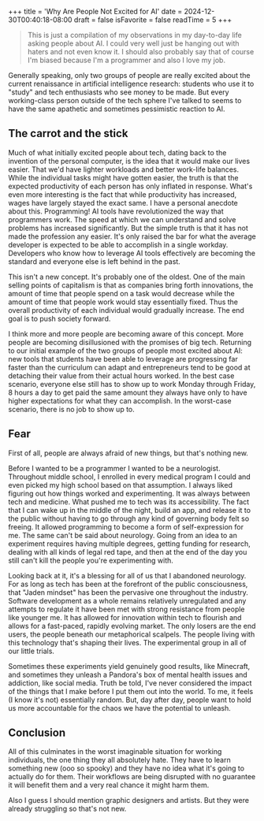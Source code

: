 +++
title = 'Why Are People Not Excited for AI'
date = 2024-12-30T00:40:18-08:00
draft = false
isFavorite = false
readTime = 5
+++

> This is just a compilation of my observations in my day-to-day life asking people about AI. I could very well just be hanging out with haters and not even know it. I should also probably say that of course I'm biased because I'm a programmer and also I love my job.

Generally speaking, only two groups of people are really excited about the current renaissance in artificial intelligence research: students who use it to "study" and tech enthusiasts who see money to be made. But every working-class person outside of the tech sphere I've talked to seems to have the same apathetic and sometimes pessimistic reaction to AI.

## The carrot and the stick

Much of what initially excited people about tech, dating back to the invention of the personal computer, is the idea that it would make our lives easier. That we'd have lighter workloads and better work-life balances. While the individual tasks might have gotten easier, the truth is that the expected productivity of each person has only inflated in response. What's even more interesting is the fact that while productivity has increased, wages have largely stayed the exact same. I have a personal anecdote about this. Programming! AI tools have revolutionized the way that programmers work. The speed at which we can understand and solve problems has increased significantly. But the simple truth is that it has not made the profession any easier. It's only raised the bar for what the average developer is expected to be able to accomplish in a single workday. Developers who know how to leverage AI tools effectively are becoming the standard and everyone else is left behind in the past.

This isn't a new concept. It's probably one of the oldest. One of the main selling points of capitalism is that as companies bring forth innovations, the amount of time that people spend on a task would decrease while the amount of time that people work would stay essentially fixed. Thus the overall productivity of each individual would gradually increase. The end goal is to push society forward.

I think more and more people are becoming aware of this concept. More people are becoming disillusioned with the promises of big tech. Returning to our initial example of the two groups of people most excited about AI: new tools that students have been able to leverage are progressing far faster than the curriculum can adapt and entrepreneurs tend to be good at detaching their value from their actual hours worked. In the best case scenario, everyone else still has to show up to work Monday through Friday, 8 hours a day to get paid the same amount they always have only to have higher expectations for what they can accomplish. In the worst-case scenario, there is no job to show up to.

## Fear

First of all, people are always afraid of new things, but that's nothing new.

Before I wanted to be a programmer I wanted to be a neurologist. Throughout middle school, I enrolled in every medical program I could and even picked my high school based on that assumption. I always liked figuring out how things worked and experimenting. It was always between tech and medicine. What pushed me to tech was its accessibility. The fact that I can wake up in the middle of the night, build an app, and release it to the public without having to go through any kind of governing body felt so freeing. It allowed programming to become a form of self-expression for me. The same can't be said about neurology. Going from an idea to an experiment requires having multiple degrees, getting funding for research, dealing with all kinds of legal red tape, and then at the end of the day you still can't kill the people you're experimenting with.

Looking back at it, it's a blessing for all of us that I abandoned neurology. For as long as tech has been at the forefront of the public consciousness, that "Jaden mindset" has been the pervasive one throughout the industry. Software development as a whole remains relatively unregulated and any attempts to regulate it have been met with strong resistance from people like younger me. It has allowed for innovation within tech to flourish and allows for a fast-paced, rapidly evolving market. The only losers are the end users, the people beneath our metaphorical scalpels. The people living with this technology that's shaping their lives. The experimental group in all of our little trials.

Sometimes these experiments yield genuinely good results, like Minecraft, and sometimes they unleash a Pandora's box of mental health issues and addiction, like social media. Truth be told, I've never considered the impact of the things that I make before I put them out into the world. To me, it feels (I know it's not) essentially random. But, day after day, people want to hold us more accountable for the chaos we have the potential to unleash.

## Conclusion

All of this culminates in the worst imaginable situation for working individuals, the one thing they all absolutely hate. They have to learn something new (ooo so spooky) and they have no idea what it's going to actually do for them. Their workflows are being disrupted with no guarantee it will benefit them and a very real chance it might harm them.

Also I guess I should mention graphic designers and artists. But they were already struggling so that's not new.